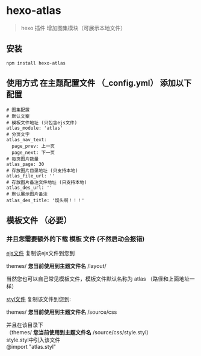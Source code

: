 # hexo-atlas

> hexo 插件
> 增加图集模块（可展示本地文件）

## 安装
```shell
npm install hexo-atlas
```

## 使用方式 在主题配置文件 （_config.yml） 添加以下配置

```
# 图集配置
# 默认文案
# 模板文件地址 (只包含ejs文件)
atlas_module: 'atlas'
# 分页文字
atlas_nav_text:
  page_prev: 上一页
  page_next: 下一页
# 每页图片数量
atlas_page: 30
# 存放图片目录地址 (只支持本地)
atlas_file_url: ''
# 存放图片备注文件地址 (只支持本地)
atlas_des_url: ''
# 默认展示图片备注
atlas_des_title: '馒头啊！！！'
```
## 模板文件 （必要）
### 并且您需要额外的下载 模板 文件 (不然启动会报错)

[ejs文件](https://github.com/lgsn/hexo-atlas/blob/master/module-file/atlas.ejs)
复制该ejs文件到您到  

themes/ **您当前使用到主题文件名** /layout/  

当然您也可以自己常见模板文件，模板文件默认名称为 atlas  （路径和上面地址一样）



[styl文件](https://github.com/lgsn/hexo-atlas/blob/master/module-file/atlas.styl)
复制该文件到您到:  

themes/ **您当前使用到主题文件名** /source/css  

并且在该目录下   
（themes/ **您当前使用到主题文件名** /source/css/style.styl）   
style.styl中引入该文件  
@import "atlas.styl"  
